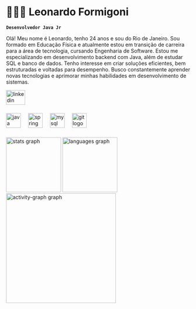 # 👩🏻‍💻 Leonardo Formigoni

**`Desenvolvedor Java Jr`**

Olá! Meu nome é Leonardo, tenho 24 anos e sou do Rio de Janeiro. Sou formado em Educação Física e atualmente estou em transição de carreira para a área de tecnologia, cursando Engenharia de Software. Estou me especializando em desenvolvimento backend com Java, além de estudar SQL e banco de dados. Tenho interesse em criar soluções eficientes, bem estruturadas e voltadas para desempenho. Busco constantemente aprender novas tecnologias e aprimorar minhas habilidades em desenvolvimento de sistemas.

<div align="left">
  <a href="https://www.linkedin.com/in/leonardo-formigoni/" target="_blank">
    <img src="https://raw.githubusercontent.com/maurodesouza/profile-readme-generator/master/src/assets/icons/social/linkedin/default.svg" width="52" height="40" alt="linkedin logo"  />
  </a>
</div>

###

<div align="left">
  <img src="https://cdn.jsdelivr.net/gh/devicons/devicon/icons/java/java-original.svg" height="40" alt="java logo"  />
  <img width="12" />
  <img src="https://cdn.jsdelivr.net/gh/devicons/devicon/icons/spring/spring-original.svg" height="40" alt="spring logo"  />
  <img width="12" />
  <img src="https://cdn.jsdelivr.net/gh/devicons/devicon/icons/mysql/mysql-original.svg" height="40" alt="mysql logo"  />
  <img width="12" />
  <img src="https://cdn.jsdelivr.net/gh/devicons/devicon/icons/git/git-original.svg" height="40" alt="git logo"  />
</div>

###

<div align="left">
  <img src="https://github-readme-stats.vercel.app/api?username=LeonardoFormigoni&hide_title=false&hide_rank=false&show_icons=true&include_all_commits=true&count_private=true&disable_animations=false&theme=vue&locale=en&hide_border=false&order=1" height="150" alt="stats graph"  />
  <img src="https://github-readme-stats.vercel.app/api/top-langs?username=LeonardoFormigoni&locale=en&hide_title=false&layout=compact&card_width=320&langs_count=5&theme=vue&hide_border=false&order=2" height="150" alt="languages graph"  />
  <img src="https://github-readme-activity-graph.vercel.app/graph?username=LeonardoFormigoni&radius=16&theme=vue&area=true&order=5" height="300" alt="activity-graph graph"  />
</div>

###
